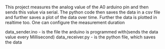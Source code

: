 This project measures the analog value of the A0 arduino pin and then sends this value via serial. 
The python code then saves the data in a csv file and further saves a plot of the data over
time. Further the data is plotted in realtime too.
One can configure the measurement duration

data_sender.ino - is the file the arduino is programmed with(sends the data value every Millisecond)
data_receiver.py - is the python file, which saves the data

